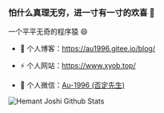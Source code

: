 ### 怕什么真理无穷，进一寸有一寸的欢喜 🌱

一个平平无奇的程序猿 😄

- 🔭 个人博客：https://au1996.gitee.io/blog/

- ⚡ 个人网站：https://www.xyob.top/

- 💬 个人微信：[Au-1996 (否定先生)](./images/xueyue.png)

![Hemant Joshi Github Stats](https://github-readme-stats.vercel.app/api?username=au1996&show_icons=true&title_color=fff&icon_color=79ff97&text_color=9f9f9f&bg_color=151515&hide=["contribs"])

